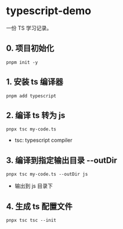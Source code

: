 # typescript-demo
一份 TS 学习记录。

## 0. 项目初始化
```pnpm init -y```

## 1. 安装 ts 编译器
```pnpm add typescript```

## 2. 编译 ts 转为 js
```pnpx tsc my-code.ts```
- tsc: typescript compiler

## 3. 编译到指定输出目录 --outDir
```pnpx tsc my-code.ts --outDir js```
- 输出到 js 目录下

## 4. 生成 ts 配置文件
```pnpx tsc tsc --init```